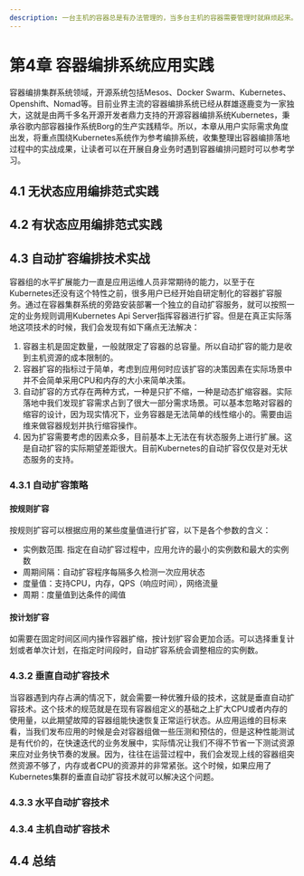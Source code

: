 ```yaml
---
description: 一台主机的容器总是有办法管理的，当多台主机的容器需要管理时就麻烦起来。
---
```


# 第4章 容器编排系统应用实践

容器编排集群系统领域，开源系统包括Mesos、Docker Swarm、Kubernetes、Openshift、Nomad等。目前业界主流的容器编排系统已经从群雄逐鹿变为一家独大，这就是由两千多名开源开发者鼎力支持的开源容器编排系统Kubernetes，秉承谷歌内部容器操作系统Borg的生产实践精华。所以，本章从用户实际需求角度出发，将重点围绕Kubernetes系统作为参考编排系统，收集整理出容器编排落地过程中的实战成果，让读者可以在开展自身业务时遇到容器编排问题时可以参考学习。

## 4.1 无状态应用编排范式实践

## 4.2 有状态应用编排范式实践

## 4.3 自动扩容编排技术实战

容器组的水平扩展能力一直是应用运维人员非常期待的能力，以至于在Kubernetes还没有这个特性之前，很多用户已经开始自研定制化的容器扩容服务。通过在容器集群系统的旁路安装部署一个独立的自动扩容服务，就可以按照一定的业务规则调用Kubernetes Api Server指挥容器进行扩容。但是在真正实际落地这项技术的时候，我们会发现有如下痛点无法解决：

1. 容器主机是固定数量，一般就限定了容器的总容量。所以自动扩容的能力是收到主机资源的成本限制的。
2. 容器扩容的指标过于简单，考虑到应用何时应该扩容的决策因素在实际场景中并不会简单采用CPU和内存的大小来简单决策。
3. 自动扩容的方式存在两种方式，一种是只扩不缩，一种是动态扩缩容器。实际落地中我们发现扩容需求占到了很大一部分需求场景。可以基本忽略对容器的缩容的设计，因为现实情况下，业务容器是无法简单的线性缩小的。需要由运维来做容器规划并执行缩容操作。
4. 因为扩容需要考虑的因素众多，目前基本上无法在有状态服务上进行扩展。这是自动扩容的实际期望差距很大。目前Kubernetes的自动扩容仅仅是对无状态服务的支持。

### 4.3.1 自动扩容策略

#### 按规则扩容

按规则扩容可以根据应用的某些度量值进行扩容，以下是各个参数的含义：

* 实例数范围. 指定在自动扩容过程中，应用允许的最小的实例数和最大的实例数
* 周期间隔：自动扩容程序每隔多久检测一次应用状态
* 度量值：支持CPU，内存，QPS（响应时间），网络流量
* 周期：度量值到达条件的阈值

#### 按计划扩容

如需要在固定时间区间内操作容器扩缩，按计划扩容会更加合适。可以选择重复计划或者单次计划，在指定时间段时，自动扩容系统会调整相应的实例数。

### 4.3.2 垂直自动扩容技术

当容器遇到内存占满的情况下，就会需要一种优雅升级的技术，这就是垂直自动扩容技术。这个技术的规范就是在现有容器组定义的基础之上扩大CPU或者内存的使用量，以此期望故障的容器组能快速恢复正常运行状态。从应用运维的目标来看，当我们发布应用的时候是会对容器组做一些压测和预估的，但是这种性能测试是有代价的，在快速迭代的业务发展中，实际情况让我们不得不节省一下测试资源来应对业务快节奏的发展。因为，往往在运营过程中，我们会发现上线的容器组突然资源不够了，内存或者CPU的资源并的非常紧张。这个时候，如果应用了Kubernetes集群的垂直自动扩容技术就可以解决这个问题。



### 4.3.3 水平自动扩容技术

### 4.3.4 主机自动扩容技术





## 4.4 总结



